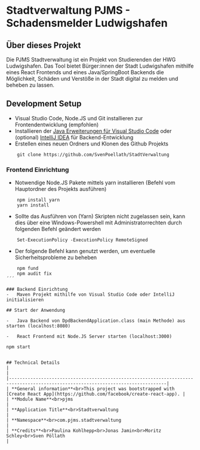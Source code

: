 # Stadtverwaltung PJMS - Schadensmelder Ludwigshafen

## Über dieses Projekt

Die PJMS Stadtverwaltung ist ein Projekt von Studierenden der HWG Ludwigshafen. Das Tool bietet Bürger:innen der Stadt Ludwigshafen mithilfe eines React Frontends und eines Java/SpringBoot Backends die Möglichkeit, Schäden und Verstöße in der Stadt digital zu melden und beheben zu lassen.

## Development Setup
- Visual Studio Code, Node.JS und Git installieren zur Frontendentwicklung (empfohlen)
- Installieren der [Java Erweiterungen für Visual Studio Code](https://marketplace.visualstudio.com/items?itemName=vscjava.vscode-java-pack) oder (optional) [IntelliJ IDEA](https://www.jetbrains.com/idea/download/) für Backend-Entwicklung
- Erstellen eines neuen Ordners und Klonen des Github Projekts

```
    git clone https://github.com/SvenPoellath/StadtVerwaltung
```

### Frontend Einrichtung
-   Notwendige Node.JS Pakete mittels yarn installieren (Befehl vom Hauptordner des Projekts ausführen)

```
    npm install yarn
    yarn install
```
-   Sollte das Ausführen von (Yarn) Skripten nicht zugelassen sein, kann dies über eine Windows-Powershell mit Administratorrechten durch folgenden Befehl geändert werden

```
    Set-ExecutionPolicy -ExecutionPolicy RemoteSigned
```

-   Der folgende Befehl kann genutzt werden, um eventuelle Sicherheitsprobleme zu beheben

```
    npm fund
    npm audit fix
´´´

### Backend Einrichtung
-   Maven Projekt mithilfe von Visual Studio Code oder IntelliJ initialisieren

## Start der Anwendung

-   Java Backend von DpdBackendApplication.class (main Methode) aus starten (localhost:8080)

-   React Frontend mit Node.JS Server starten (localhost:3000) 

```
    npm start
```

## Technical Details
|                                                                                                                                 |
|---------------------------------------------------------------------------------------------------------------------------------|
| **General information**<br>This project was bootstrapped with [Create React App](https://github.com/facebook/create-react-app). |
| **Module Name**<br>pjms                                                                                                         |
| **Application Title**<br>Stadtverwaltung                                                                                        |
| **Namespace**<br>com.pjms.stadtverwaltung                                                                                       | 
| **Credits**<br>Paulina Kohlhepp<br>Jonas Jamin<br>Moritz Schley<br>Sven Pöllath                                                 |
